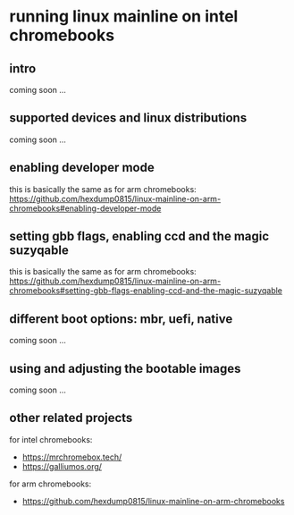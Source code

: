 # running linux mainline on intel chromebooks

## intro

coming soon ...

## supported devices and linux distributions

coming soon ...

## enabling developer mode

this is basically the same as for arm chromebooks: https://github.com/hexdump0815/linux-mainline-on-arm-chromebooks#enabling-developer-mode

## setting gbb flags, enabling ccd and the magic suzyqable

this is basically the same as for arm chromebooks: https://github.com/hexdump0815/linux-mainline-on-arm-chromebooks#setting-gbb-flags-enabling-ccd-and-the-magic-suzyqable

## different boot options: mbr, uefi, native

coming soon ...

## using and adjusting the bootable images

coming soon ...

## other related projects

for intel chromebooks:

- https://mrchromebox.tech/
- https://galliumos.org/

for arm chromebooks:

- https://github.com/hexdump0815/linux-mainline-on-arm-chromebooks
